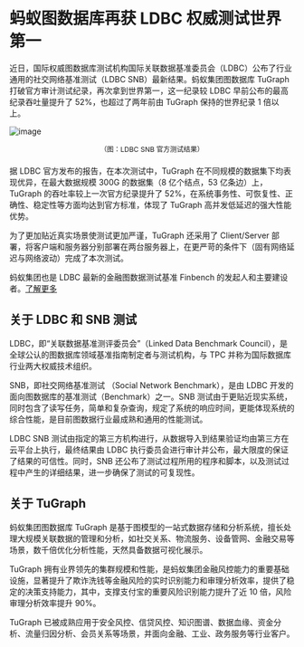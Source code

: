 # 蚂蚁图数据库再获 LDBC 权威测试世界第一

近日，国际权威图数据库测试机构国际关联数据基准委员会（LDBC）公布了行业通用的社交网络基准测试（LDBC SNB）最新结果。蚂蚁集团图数据库 TuGraph 打破官方审计测试纪录，再次拿到世界第一，这一纪录较 LDBC 早前公布的最高纪录吞吐量提升了 52%，也超过了两年前由 TuGraph 保持的世界纪录 1 倍以上。

![image](https://mmbiz.qpic.cn/mmbiz_jpg/vMAIKCFcH8Q7HSFevKTeqjDiaxJuftavMu1Jiah0QVORUicmTM7Jiag7ZQSn9N21P6uWXXGbINfItRSm2ibAGoOFmLA/640?wx_fmt=jpeg&wxfrom=5&wx_lazy=1&wx_co=1)

<div style="text-align: center;font-size:12px;margin-bottom:20px;">（图：LDBC SNB 官方测试结果）</div>

据 LDBC 官方发布的报告，在本次测试中，TuGraph 在不同规模的数据集下均表现优异，在最大数据规模 300G 的数据集（8 亿个结点，53 亿条边）上，TuGraph 的吞吐率较上一次官方纪录提升了 52%，在系统事务性、可恢复性、正确性、稳定性等方面均达到官方标准，体现了 TuGraph 高并发低延迟的强大性能优势。

为了更加贴近真实场景使测试更加严谨，TuGraph 还采用了 Client/Server 部署，将客户端和服务器分别部署在两台服务器上，在更严苛的条件下（固有网络延迟与网络波动）完成了本次测试。

蚂蚁集团也是 LDBC 最新的金融图数据测试基准 Finbench 的发起人和主要建设者。[了解更多](https://mp.weixin.qq.com/s?__biz=MzkyNDI4Njc5NA==&mid=2247484369&idx=1&sn=7940557a0cb68032a2a8876575005df6&chksm=c1d969f4f6aee0e2fd1ac5eeecae3255581feb7c35a63197191eb695166e07afddf91e407e80&scene=21#wechat_redirect)

## 关于 LDBC 和 SNB 测试

LDBC，即“关联数据基准测评委员会”（Linked Data Benchmark Council），是全球公认的图数据库领域基准指南制定者与测试机构，与 TPC 并称为国际数据库行业两大权威技术组织。

SNB，即社交网络基准测试 （Social Network Benchmark），是由 LDBC 开发的面向图数据库的基准测试（Benchmark）之一。SNB 测试由于更贴近现实系统，同时包含了读写任务，简单和复杂查询，规定了系统的响应时间，更能体现系统的综合性能，是目前图数据行业最成熟和通用的性能测试。

LDBC SNB 测试由指定的第三方机构进行，从数据导入到结果验证均由第三方在云平台上执行，最终结果由 LDBC 执行委员会进行审计并公布，最大限度的保证了结果的可信性。同时，SNB 还公布了测试过程所用的程序和脚本，以及测试过程中产生的详细结果，进一步确保了测试的可复现性。

## 关于 TuGraph

蚂蚁集团图数据库 TuGraph 是基于图模型的一站式数据存储和分析系统，擅长处理大规模关联数据的管理和分析，如社交关系、物流服务、设备管网、金融交易等场景，数千倍优化分析性能，天然具备数据可视化展示。

TuGraph 拥有业界领先的集群规模和性能，是蚂蚁集团金融风控能力的重要基础设施，显著提升了欺诈洗钱等金融风险的实时识别能力和审理分析效率，提供了稳定的决策支持能力，其中，支撑支付宝的重要风险识别能力提升了近 10 倍，风险审理分析效率提升 90%。

TuGraph 已被成熟应用于安全风控、信贷风控、知识图谱、数据血缘、资金分析、流量归因分析、会员关系等场景，并面向金融、工业、政务服务等行业客户。
